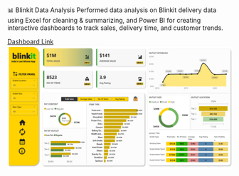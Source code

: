 📊 Blinkit Data Analysis
Performed data analysis on Blinkit delivery data using Excel for cleaning & summarizing, and Power BI for creating interactive dashboards to track sales, delivery time, and customer trends.

[Dashboard Link](https://app.powerbi.com/groups/me/reports/9b3eb251-281e-4ebe-b89d-6014044e4e92/24d333a8670ea6dbe486?experience=power-bi)
![logo](https://github.com/vikash-013/Blinkit-Analysis/blob/main/BLINKIT%20DATA%20ANALYSIS.png)

